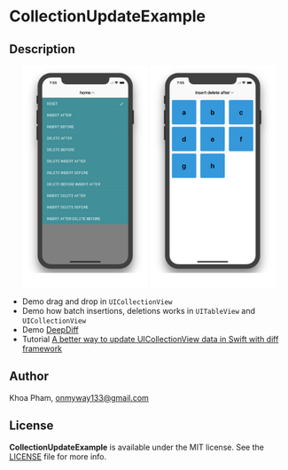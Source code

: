 # CollectionUpdateExample

## Description

<div align="center">
<img src="Screenshots/1.png" height="400">
<img src="Screenshots/2.png" height="400">
</div>

- Demo drag and drop in `UICollectionView`
- Demo how batch insertions, deletions works in `UITableView` and `UICollectionView`
- Demo [DeepDiff](https://github.com/onmyway133/DeepDiff)
- Tutorial [A better way to update UICollectionView data in Swift with diff framework](https://medium.com/flawless-app-stories/a-better-way-to-update-uicollectionview-data-in-swift-with-diff-framework-924db158db86)

## Author

Khoa Pham, onmyway133@gmail.com

## License

**CollectionUpdateExample** is available under the MIT license. See the [LICENSE](https://github.com/onmyway133/CollectionUpdateExample/blob/master/LICENSE.md) file for more info.
